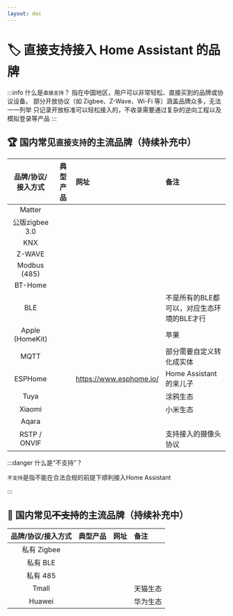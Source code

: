 ```yaml
---
layout: doc
---
```


# 🏷️ 直接支持接入 Home Assistant 的品牌


:::info 什么是`直接支持`？
指在中国地区，用户可以非常轻松、直接买到的品牌或协议设备。
部分开放协议（如 Zigbee、Z-Wave、Wi-Fi 等）涵盖品牌众多，无法一一列举
只记录开放标准可以轻松接入的，不收录需要通过复杂的逆向工程以及模拟登录等产品
:::



## 🏆 国内常见`直接支持`的主流品牌（持续补充中）

| 品牌/协议/接入方式 | 典型产品 | 网址 | 备注 |
|:--------:|:--------:|:-----|:-----|
| Matter | | | |
| 公版zigbee 3.0 | | | |
| KNX | | | |
| Z-WAVE | | | |
| Modbus (485) | | | |
| BT-Home | | | |
| BLE | | | 不是所有的BLE都可以，对应生态环境的BLE才行 |
| Apple (HomeKit) | | | 苹果 |
| MQTT | | | 部分需要自定义转化成实体 |
| ESPHome | | https://www.esphome.io/ | Home Assistant的亲儿子 |
| Tuya | | | 涂鸦生态 |
| Xiaomi | | | 小米生态 |
| Aqara | | |  |
| RSTP / ONVIF | | | 支持接入的摄像头协议 |

:::danger 什么是“不支持”？

`不支持`是指不能在合法合规的前提下顺利接入Home Assistant

:::

## 🚫 国内常见~~不支持~~的主流品牌（持续补充中）

| 品牌/协议/接入方式 | 典型产品 | 网址 | 备注 |
|:--------:|:--------:|:-----|:-----|
| 私有 Zigbee  | | | |
| 私有 BLE  | | | |
| 私有 485  | | | |
| Tmall  | | | 天猫生态 |
| Huawei  | | | 华为生态 |